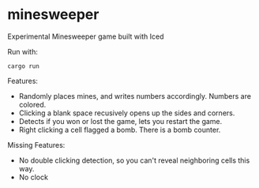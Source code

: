 # minesweeper

Experimental Minesweeper game built with Iced

Run with:

    cargo run

Features:

* Randomly places mines, and writes numbers accordingly. Numbers are colored.
* Clicking a blank space recusively opens up the sides and corners.
* Detects if you won or lost the game, lets you restart the game.
* Right clicking a cell flagged a bomb. There is a bomb counter.

Missing Features:

* No double clicking detection, so you can't reveal neighboring cells this way.
* No clock
